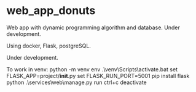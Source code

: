 # web_app_donuts
Web app with dynamic programming algorithm and database. Under development.

Using docker, Flask, postgreSQL. 

Under development.

To work in venv:
python -m venv env
.\\venv\Scripts\activate.bat
set FLASK_APP=project/__init__.py
set FLASK_RUN_PORT=5001
pip install flask
python .\services\web\manage.py run
ctrl+c
deactivate

